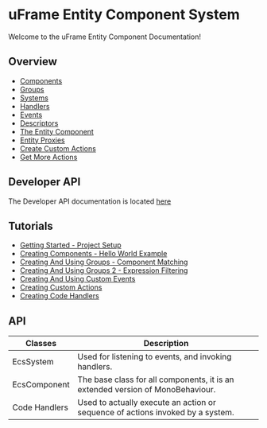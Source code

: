 # uFrame Entity Component System
Welcome to the uFrame Entity Component Documentation!

## Overview
- [Components](API/Components.md)
- [Groups](API/Groups.md)
- [Systems](API/Systems.md)
- [Handlers](API/Handlers.md)
- [Events](API/Events.md)
- [Descriptors](API/Descriptors.md)
- [The Entity Component](API/EntityComponent.md)
- [Entity Proxies](API/EntityProxies.md)
- [Create Custom Actions](API/CreateCustomActions.md)
- [Get More Actions](ThirdPartyActions.md)

## Developer API
The Developer API documentation is located [here](CodeApi/Overview.md)

## Tutorials
- [Getting Started - Project Setup](https://youtu.be/uxivyGL5StA)
- [Creating Components - Hello World Example](https://youtu.be/vGRgN-MZEAA)
- [Creating And Using Groups - Component Matching](https://youtu.be/5EwZWWfpBBI)
- [Creating And Using Groups 2 - Expression Filtering](https://youtu.be/iMjs26dA2rg)
- [Creating And Using Custom Events](https://youtu.be/h_s-l30rNe0)
- [Creating Custom Actions](https://youtu.be/AuockvC5Cys)
- [Creating Code Handlers](https://www.youtube.com/watch?v=tloQJ2viEmI)

## API
Classes  | Description
------------- | -------------
EcsSystem  | Used for listening to events, and invoking handlers.
EcsComponent | The base class for all components, it is an extended version of MonoBehaviour.
Code Handlers  | Used to actually execute an action or sequence of actions invoked by a system.
